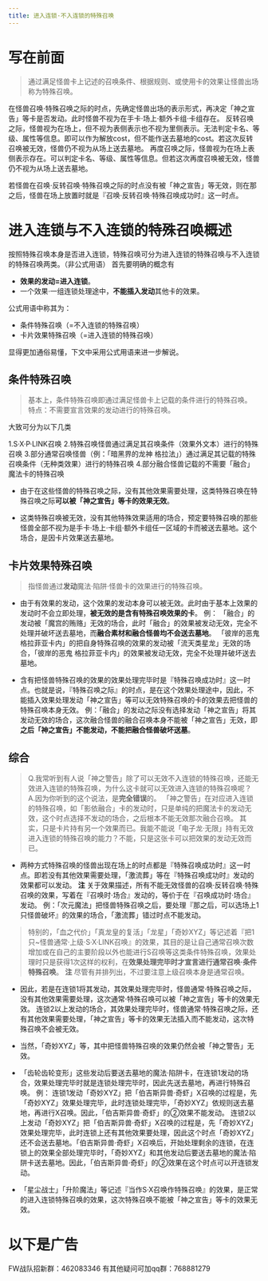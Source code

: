 ```yaml
---
title: 进入连锁·不入连锁的特殊召唤
---
```


# 写在前面

> 通过满足怪兽卡上记述的召唤条件、根据规则、或使用卡的效果让怪兽出场称为特殊召唤。

在怪兽召唤·特殊召唤之际的时点，先确定怪兽出场的表示形式，再决定「神之宣告」等卡是否发动。此时怪兽不视为在手卡·场上·额外卡组·卡组存在。
反转召唤之际，怪兽视为在场上，但不视为表侧表示也不视为里侧表示。无法判定卡名、等级、属性等信息。即可以作为解放cost，但不能作送去墓地的cost。若这次反转召唤被无效，怪兽仍不视为从场上送去墓地。
再度召唤之际，怪兽视为在场上表侧表示存在。可以判定卡名、等级、属性等信息。但若这次再度召唤被无效，怪兽仍不视为从场上送去墓地。

若怪兽在召唤·反转召唤·特殊召唤之际的时点没有被「神之宣告」等无效，则在那之后，怪兽在场上放置时就是『召唤·反转召唤·特殊召唤成功时』这一时点。

# 进入连锁与不入连锁的特殊召唤概述

按照特殊召唤本身是否进入连锁，特殊召唤可分为进入连锁的特殊召唤与不入连锁的特殊召唤两类。（非公式用语）
首先要明确的概念有
- **效果的发动=进入连锁**。
- 一个效果·一组连锁处理途中，**不能插入发动**其他卡的效果。

公式用语中称其为：
- 条件特殊召唤（=不入连锁的特殊召唤）
- 卡片效果特殊召唤（=进入连锁的特殊召唤）

显得更加通俗易懂，下文中采用公式用语来进一步解说。

## 条件特殊召唤

> 基本上，条件特殊召唤即通过满足怪兽卡上记载的条件进行的特殊召唤。
特点：不需要宣言效果的发动进行的特殊召唤。

大致可分为以下几类

1.S·X·P·LINK召唤
2.特殊召唤怪兽通过满足其召唤条件（效果外文本）进行的特殊召唤
3.部分通常召唤怪兽（例：「暗黑界的龙神 格拉法」）通过满足其记载的特殊召唤条件（无种类效果）进行的特殊召唤
4.部分融合怪兽记载的不需要「融合」魔法卡的特殊召唤

- 由于在这些怪兽的特殊召唤之际，没有其他效果需要处理，这类特殊召唤在特殊召唤之际**可以被「神之宣告」等卡的效果无效**。

- 这类特殊召唤被无效，没有其他特殊效果适用的场合，预定要特殊召唤的那些怪兽全部不视为是手卡·场上·卡组·额外卡组任一区域的卡而被送去墓地。这个场合，是因卡片效果送去墓地。

## 卡片效果特殊召唤

> 指怪兽通过**发动**魔法·陷阱·怪兽卡的效果进行的特殊召唤。

- 由于有效果的发动，这个效果的发动本身可以被无效。此时由于基本上效果的发动时不会立即处理，**被无效的是含有特殊召唤效果的卡**。
例：
「融合」的发动被「魔宫的贿赂」无效的场合，此时「融合」的效果被发动无效，完全不处理并破坏送去墓地，而**融合素材和融合怪兽均不会送去墓地**。
「彼岸的恶鬼 格拉菲亚卡内」的把自身特殊召唤的效果的发动被「流天类星龙」无效的场合，「彼岸的恶鬼 格拉菲亚卡内」的效果被发动无效，完全不处理并破坏送去墓地。

- 含有把怪兽特殊召唤的效果的效果处理完毕时是『特殊召唤成功时』这一时点。也就是说，『特殊召唤之际』的时点，是在这个效果处理途中，因此，不能插入效果处理发动「神之宣告」等可以无效特殊召唤的卡的效果去把怪兽的特殊召唤本身无效。
例：「融合」的发动之际没有选择发动「神之宣告」将其发动无效的场合，这次融合怪兽的融合召唤本身不能被「神之宣告」无效，即**之后「神之宣告」不能发动，不能把融合怪兽破坏送墓**。

## 综合

> Q.我常听到有人说「神之警告」除了可以无效不入连锁的特殊召唤，还能无效进入连锁的特殊召唤，为什么这卡就可以无效进入连锁的特殊召唤呢？
A.因为你听到的这个说法，是**完全错误**的。
「神之警告」在对应进入连锁的特殊召唤，如「影依融合」卡的发动时，只是单纯的把魔法卡的发动无效，这个时点选择不发动的场合，之后根本不能无效那次融合召唤。
其实，只是卡片持有另一个效果而已。我能不能说「电子龙·无限」持有无效进入连锁的特殊召唤的能力？不能，只是这张卡可以把效果的发动无效而已。

- 两种方式特殊召唤的怪兽出现在场上的时点都是『特殊召唤成功时』这一时点。即若没有其他效果需要处理，「激流葬」等在『特殊召唤成功时』发动的效果都可以发动。
**注** 关于效果描述，所有不能无效怪兽的召唤·反转召唤·特殊召唤的效果，写着在『召唤时·场合』发动的，等价于在『召唤成功时·场合』发动。
例：「次元魔法」把怪兽特殊召唤之后，要处理『那之后，可以选场上1只怪兽破坏』的效果的场合，「激流葬」错过时点不能发动。

> 特别的，「血之代价」「真龙皇的复活」「龙星」「奇妙XYZ」等记述着『把1只~怪兽通常·上级·S·X·LINK召唤』的效果，其目的是让自己通常召唤次数增加或在自己的主要阶段以外也能进行S召唤等这类条件特殊召唤，效果处理时只是获得1次这样的权利，在**效果处理完毕时才宣言进行通常召唤·条件特殊召唤**。
**注** 尽管有并排列出，不过要注意上级召唤本身是通常召唤。

- 因此，若是在连锁1将其发动，其效果处理完毕时，怪兽通常·特殊召唤之际，没有其他效果需要处理，这次通常·特殊召唤可以被「神之宣告」等卡的效果无效。
连锁2以上发动的场合，其效果处理完毕时，怪兽通常·特殊召唤之际，还有其他效果需要处理，「神之宣告」等卡的效果无法插入而不能发动，这次特殊召唤不会被无效。

- 当然，「奇妙XYZ」等，其中把怪兽特殊召唤的效果仍然会被「神之警告」无效。

- 「齿轮齿轮变形」这些发动后要送去墓地的魔法·陷阱卡，在连锁1发动的场合，效果处理完毕时就是连锁处理完毕时，因此先送去墓地，再进行特殊召唤。
例：
连锁1发动「奇妙XYZ」把「伯吉斯异兽·奇虾」X召唤的过程是，先「奇妙XYZ」效果处理完毕，此时连锁处理完毕，「奇妙XYZ」依规则送去墓地，再进行X召唤。因此，「伯吉斯异兽·奇虾」的②效果不能发动。
连锁2以上发动「奇妙XYZ」把「伯吉斯异兽·奇虾」X召唤的过程是，先「奇妙XYZ」效果处理完毕，此时连锁上还有其他效果要处理，因此这个时点「奇妙XYZ」还不会送去墓地。「伯吉斯异兽·奇虾」X召唤后，开始处理剩余的连锁，在连锁上的效果全部处理完毕时，「奇妙XYZ」和其他发动后要送去墓地的魔法·陷阱卡送去墓地。因此，「伯吉斯异兽·奇虾」的②效果在这个时点可以开连锁发动。

- 「星尘战士」「升阶魔法」等记述『当作S·X召唤作特殊召唤』的效果，是正常的进入连锁特殊召唤的效果，这次特殊召唤不能被「神之宣告」等卡的效果无效。

# 以下是广告
FW战队招新群：462083346
有其他疑问可加qq群：768881279
